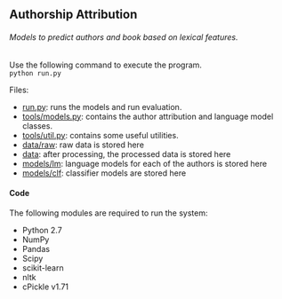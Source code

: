 ## Authorship Attribution
###### Models to predict authors and book based on lexical features.

Use the following command to execute the program.  
`python run.py`

Files:
- [run.py](run.py): runs the models and run evaluation.
- [tools/models.py](tools/models.py): contains the author attribution and language model classes.
- [tools/util.py](tools/util.py): contains some useful utilities.
- [data/raw](data/raw): raw data is stored here
- [data](data): after processing, the processed data is stored here
- [models/lm](models/lm): language models for each of the authors is stored here
- [models/clf](data/raw): classifier models are stored here

#### Code
The following modules are required to run the system:

  * Python 2.7
  * NumPy
  * Pandas
  * Scipy
  * scikit-learn
  * nltk
  * cPickle v1.71
